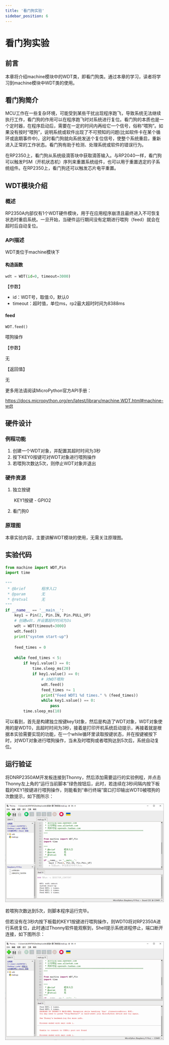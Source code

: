 ```yaml
---
title: '看门狗实验'
sidebar_position: 6
---
```


# 看门狗实验

## 前言

本章将介绍machine模块中的WDT类，即看门狗类。通过本章的学习，读者将学习到machine模块中WDT类的使用。  

## 看门狗简介

MCU工作在一些复杂环境，可能受到某些干扰出现程序跑飞，导致系统无法继续执行工作，看门狗的作用可以在程序跑飞时对系统进行复位。看门狗的本质也是一个定时器，在程序启动后，需要在一定的时间内再给它一个信号，俗称“喂狗”。如果没有按时“喂狗”，说明系统或软件出现了不可预知的问题(比如软件卡在某个循环或逾期事件中)，这时看门狗就向系统发送个复位信号，使整个系统重启，重新进入正常的工作状态。看门狗有助于检测、处理系统或软件的错误行为。

在RP2350上，看门狗从系统级滴答块中获取滴答输入。与RP2040一样，看门狗可以触发PSM（开机状态机）序列来重置系统组件，也可以用于重置选定的子系统组件。在RP2350上，看门狗还可以触发芯片电平重置。

## WDT模块介绍

### 概述

RP2350A内部仅有1个WDT硬件模块，用于在应用程序崩溃且最终进入不可恢复状态时重启系统。一旦开始，当硬件运行期间没有定期进行喂狗（feed）就会在超时后自动复位。

### API描述

WDT类位于machine模块下

#### 构造函数

```python
wdt = WDT(id=0, timeout=3000)
```

【参数】

- id：WDT号，取值:0，默认0
- timeout：超时值，单位ms，rp2最大超时时间为8388ms

#### feed

```python
WDT.feed()
```

喂狗操作

【参数】

无

【返回值】

无

更多用法请阅读MicroPython官方API手册：

https://docs.micropython.org/en/latest/library/machine.WDT.html#machine-wdt

## 硬件设计

### 例程功能

1. 创建一个WDT对象，并配置其超时时间为3秒
2. 按下KEY0按键可对WDT对象进行喂狗操作
3. 若喂狗次数达5次，则停止WDT对象并退出

### 硬件资源

1. 独立按键

   ​	KEY1按键 - GPIO2

2. 看门狗0

### 原理图

本章实验内容，主要讲解WDT模块的使用，无需关注原理图。

##  实验代码

``` python
from machine import WDT,Pin
import time

"""
 * @brief       程序入口
 * @param       无
 * @retval      无
"""
if __name__ == '__main__':
    key1 = Pin(2, Pin.IN, Pin.PULL_UP)
    # 创建wdt，并设置超时时间为3s
    wdt = WDT(timeout=3000)
    wdt.feed()
    print("system start-up")

    feed_times = 0

    while feed_times < 5:
        if key1.value() == 0:
            time.sleep_ms(20)
            if key1.value() == 0:
                # 对WDT喂狗
                wdt.feed()
                feed_times += 1
                print("Feed WDT1 %d times." % (feed_times))
                while key1.value() == 0:
                    pass
        time.sleep_ms(10)
```

可以看到，首先是构建独立按键key1对象，然后是构造了WDT对象，WDT对象使用的是WDT0，且超时时间为3秒，接着是打印开机系统启动提示，再接着就是根据本实验需要实现的功能，在一个while循环里读取按键状态，并在按键被按下时，对WDT对象进行喂狗操作，当未及时喂狗或者喂狗达到5次后，系统自动复位。

## 运行验证

将DNRP2350AM开发板连接到Thonny，然后添加需要运行的实验例程，并点击Thonny左上角的“运行当前脚本”绿色按钮后，此时，若连续在3秒间隔内按下板载的KEY1按键进行喂狗操作，则能看到“串行终端”窗口打印输出WDT0被喂狗的次数提示，如下图所示：

![01](./img/13.png)

若喂狗次数达到5次，则脚本程序运行完毕。

但若没有在3秒内按下板载的KEY1按键进行喂狗操作，则WDT0将对RP2350A进行系统复位，此时通过Thonny软件能观察到，Shell提示系统进程停止，端口断开连接，如下图所示：

![01](./img/14.png)

